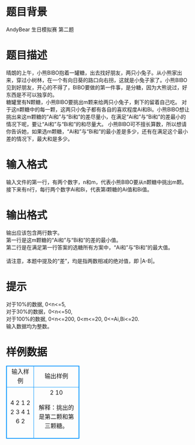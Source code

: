 # 

 
 # 题目背景 
AndyBear&nbsp;生日模拟赛&nbsp;第二题<BR> 

 
 # 题目描述 
晴朗的上午，小熊BIBO抱着一罐糖，出去找好朋友，两只小兔子。从小熊家出来，穿过小树林，在一个有向日葵的路口向右拐，这就是小兔子家了。小熊BIBO见到好朋友，开心的不得了，BIBO要做的第一件事，是分糖，因为大熊说过，好东西是不可以独享的。<BR>糖罐里有N颗糖，小熊BIBO要挑出m颗来给两只小兔子，剩下的留着自己吃。&nbsp;对于这n颗糖中的每一颗，这两只小兔子都有各自的喜欢程度Ai和Bi。小熊BIBO想让挑出来这m颗糖的“Ai和”与“Bi和”的差尽量小，在满足“Ai和”与“Bi和”的差最小的情况下呢，要让“Ai和”与“Bi和”的和尽量大。&nbsp;小熊BIBO可不擅长算数，所以想请你告诉她，如果选m颗糖，“Ai和”与“Bi和”的最小差是多少，还有在满足这个最小差的情况下，最大和是多少。 

 
 # 输入格式 
输入文件的第一行，有两个数字，n和m，代表小熊BIBO要从n颗糖中挑出m颗。<BR>接下来有n行，每行两个数字Ai和Bi，代表第i颗糖的Ai值和Bi值。 

 
 # 输出格式 
输出应该包含两行数字。<BR>第一行是这m颗糖的“Ai和”与“Bi和”的差的最小值。<BR>第二行是在满足第一行答案的选糖所有方案中，“Ai和”与“Bi和”的最大值。<BR><BR>请注意，本题中提及的“差”，均是指两数相减的绝对值，即&nbsp;|A-B|。 

 
 # 提示 
对于10%的数据,&nbsp;0&lt;n&lt;=5,<BR>对于30%的数据，0&lt;n&lt;=50,<BR>对于100%的数据,&nbsp;0&lt;n&lt;=200,&nbsp;0&lt;m&lt;=20,&nbsp;0&lt;=Ai,Bi&lt;=20.<BR>输入数据均为整数。 
# 样例数据
<style>
        table,table tr th, table tr td { border:1px solid #0094ff; }
        table { width: 200px; min-height: 25px; line-height: 25px; text-align: center; border-collapse: collapse;}   
    </style>
<table>
	<tr>
		<td>输入样例</td>
		<td>输出样例</td>
	</tr>
<tr><td>4 2
1 2
2 3
4 1
6 2
</td><td>2
10

解释：挑出的是第二颗和第三颗糖。</td></tr></table>
